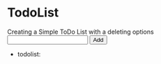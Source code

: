 # TodoList
Creating a Simple ToDo List with a deleting options
<input id = "input">
<button  onclick="additem()"> Add</button>
<ul id="list">
    <li>
        todolist:
    </li>
</ul>

<script>
    var list = document.getElementById("list")
    var input = document.getElementById("input")
    function additem()
    {
        var additem = document.createElement("li")
        additem.innerHTML = input.value +"<button onclick='deleteItem(event)'>Delete</button>"
        list.append(additem)
    }
    function deleteItem(event)
    {
        event.target.parentElement.remove()
    }
</script>
